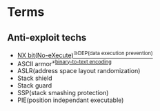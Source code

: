 # Terms

## Anti-exploit techs
  - [NX bit(No-eXecute)<sup>∋DEP(data execution prevention)</sup>](https://en.wikipedia.org/wiki/NX_bit)
  - ASCII armor<sup>≠[binary-to-text encoding](https://en.wikipedia.org/wiki/Binary-to-text_encoding)</sup>
  - ASLR(address space layout randomization)
  - Stack shield
  - Stack guard
  - SSP(stack smashing protection)
  - PIE(position independant executable)
